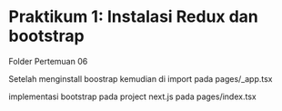 # Praktikum 1: Instalasi Redux dan bootstrap

Folder Pertemuan 06


Setelah menginstall boostrap kemudian di import pada pages/_app.tsx


implementasi bootstrap pada project next.js pada pages/index.tsx


